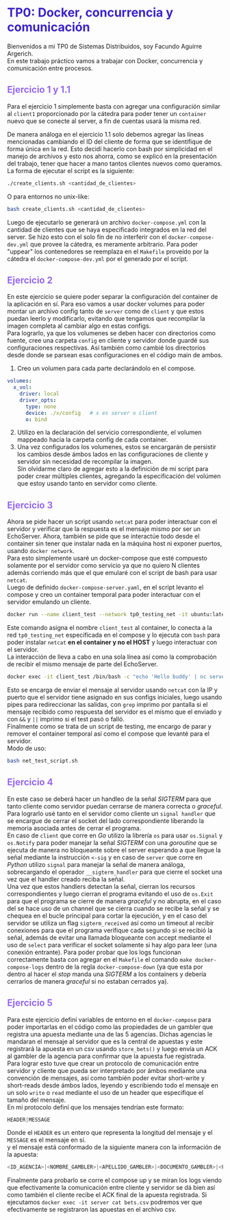 # <span style="color:#3d24c9">TP0: Docker, concurrencia y comunicación</span>
Bienvenidos a mi TP0 de Sistemas Distribuidos, soy Facundo Aguirre Argerich.  
En este trabajo práctico vamos a trabajar con Docker, concurrencia y comunicación entre procesos.

## <span style="color:#9669f0">Ejercicio 1 y 1.1</span>
Para el ejercicio 1 simplemente basta con agregar una configuración similar al `client1` proporcionado por la cátedra para poder tener un `container` nuevo que se conecte al server, a fin de cuentas usará la misma red.    

De manera análoga en el ejercicio 1.1 solo debemos agregar las líneas mencionadas cambiando el ID del cliente de forma que se identifique de forma única en la red. Esto decidí hacerlo con bash por simplicidad en el manejo de archivos y esto nos ahorra, como se explicó en la presentación del trabajo, tener que hacer a mano tantos clientes nuevos como queramos.  
La forma de ejecutar el script es la siguiente:  
```bash
./create_clients.sh <cantidad_de_clientes>
```
O para entornos no unix-like:
```bash
bash create_clients.sh <cantidad_de_clientes>
```  
Luego de ejecutarlo se generará un archivo `docker-compose.yml` con la cantidad de clientes que se haya especificado integrados en la red del server. Se hizo esto con el solo fin de no interferir con el `docker-compose-dev.yml` que provee la cátedra, es meramente arbitrario. 
Para poder "uppear" los contenedores se reemplaza en el `Makefile` proveído por la cátedra el `docker-compose-dev.yml` por el generado por el script.  

## <span style="color:#9669f0">Ejercicio 2</span>
En este ejercicio se quiere poder separar la configuración del container de la aplicación en sí. Para eso vamos a usar docker volumes para poder montar un archivo config tanto de `server` como de `client` y que estos puedan leerlo y modificarlo, evitando que tengamos que recompilar la imagen completa al cambiar algo en estas configs.  
Para lograrlo, ya que los volumenes se deben hacer con directorios como fuente, cree una carpeta `config` en cliente y servidor donde guardé sus configuraciones respectivas. Así también como cambié los directorios desde donde se parsean esas configuraciones en el código main de ambos.
1. Creo un volumen para cada parte declarándolo en el compose.
```yaml
volumes:
  x_vol:
    driver: local
    driver_opts:
      type: none
      device: ./x/config   # x es server o client
      o: bind
```
2. Utilizo en la declaración del servicio correspondiente, el volumen mappeado hacia la carpeta config de cada container.   
3. Una vez configurados los volumenes, estos se encargarán de persistir los cambios desde ámbos lados en las configuraciones de cliente y servidor sin necesidad de recompilar la imagen.  
Sin olvidarme claro de agregar esto a la definición de mi script para poder crear múltiples clientes, agregando la especificación del volúmen que estoy usando tanto en servidor como cliente.

## <span style="color:#9669f0">Ejercicio 3</span>
Ahora se pide hacer un script usando `netcat` para poder interactuar con el servidor y verificar que la respuesta es el mensaje mismo por ser un EchoServer. Ahora, también se pide que se interactúe todo desde el container sin tener que instalar nada en la máquina host ni exponer puertos, usando `docker network`.  
Para esto simplemente usaré un docker-compose que esté compuesto solamente por el servidor como servicio ya que no quiero N clientes además corriendo más que el que emularé con el script de bash para usar `netcat`.  
Luego de definido `docker-compose-server.yaml`, en el script levanto el compose y creo un container temporal para poder interactuar con el servidor emulando un cliente.
```bash
docker run --name client_test --network tp0_testing_net -it ubuntu:latest /bin/bash -c "apt-get update && apt-get install -y netcat"
```
Este comando asigna el nombre `client_test` al container, lo conecta a la red `tp0_testing_net` especificada en el compose y lo ejecuta con `bash` para poder instalar `netcat` **en el container y no el HOST** y luego interactuar con el servidor.  
La interacción de lleva a cabo en una sola línea así como la comprobación de recibir el mismo mensaje de parte del EchoServer.
```bash
docker exec -it client_test /bin/bash -c "echo 'Hello buddy' | nc server 12345 | grep -q 'Hello buddy' && echo 'Test passed' || echo 'Test failed'"
```
Esto se encarga de enviar el mensaje al servidor usando `netcat` con la IP y puerto que el servidor tiene asignado en sus configs iniciales, luego usando pipes para redireccionar las salidas, con `grep` imprimo por pantalla si el mensaje recibido como respuesta del servidor es el mismo que el enviado y con `&&` y `||` imprimo si el test pasó o falló.  
Finalmente como se trata de un script de testing, me encargo de parar y remover el container temporal así como el compose que levanté para el servidor.  
Modo de uso:
```bash 
bash net_test_script.sh
```

## <span style="color:#9669f0">Ejercicio 4</span>
En este caso se deberá hacer un handleo de la señal _SIGTERM_ para que tanto cliente como servidor puedan cerrarse de manera correcta o _graceful_.  
Para lograrlo usé tanto en el servidor como cliente un `signal handler` que se encargue de cerrar el socket del lado correspondiente liberando la memoria asociada antes de cerrar el programa.  
En caso de `client` que corre en _Go_ utilizo la librería `os` para usar `os.Signal` y `os.Notify` para poder manejar la señal _SIGTERM_ con una _goroutine_ que se ejecuta de manera no bloqueante sobre el server esperando a que llegue la señal mediante la instrucción `<-sig` y en caso de `server` que corre en _Python_ utilizo `signal` para manejar la señal de manera análoga, sobrecargando el operador `__sigterm_handler` para que cierre el socket una vez que el handler creado reciba la señal.  
Una vez que estos handlers detectan la señal, cierran los recursos correspondientes y luego cierran el programa evitando
el uso de `os.Exit` para que el programa se cierre de manera _graceful_ y no abrupta, en el caso del se hace uso 
de un channel que se cierra cuando se recibe la señal y se chequea en el bucle principal para
cortar la ejecución, y en el caso del servidor se utiliza un flag `sigterm_received` así como un timeout al recibir conexiones para que el programa verifique cada segundo si se recibió la señal, además de evitar una llamada bloqueante con accept mediante el uso de `select` para verificar el socket solamente si hay algo para leer (una conexión entrante).
Para poder probar que los logs funcionan correctamente basta con agregar en el `Makefile` el comando `make docker-compose-logs` dentro de la regla `docker-compose-down` (ya que esta por dentro al hacer el _stop_ manda una _SIGTERM_ a los containers y debería cerrarlos de manera _graceful_ si no estaban cerrados ya).

## <span style="color:#9669f0">Ejercicio 5</span>
Para este ejercicio definí variables de entorno en el `docker-compose` para poder importarlas en el código como las propiedades de un gambler que registra una apuesta mediante una de las 5 agencias. Dichas agencias le mandaran el mensaje al servidor que es la central de apuestas y este registrará la apuesta en un csv usando `store_bets()` y luego envía un ACK al gambler de la agencia para confirmar que la apuesta fue registrada.  
Para lograr esto tuve que crear un protocolo de comunicación entre servidor y cliente que pueda ser interpretado por ámbos mediante una convención de mensajes, así como también poder evitar short-write y short-reads desde ámbos lados, leyendo y escribiendo todo el mensaje en un solo `write` o `read` mediante el uso de un header que especifique el tamaño del mensaje.  
En mi protocolo definí que los mensajes tendrían este formato:
```python
HEADER|MESSAGE
```
Donde el `HEADER` es un entero que representa la longitud del mensaje y el `MESSAGE` es el mensaje en sí.  
y el mensaje está conformado de la siguiente manera con la información de la apuesta:
```python
<ID_AGENCIA>|<NOMBRE_GAMBLER>|<APELLIDO_GAMBLER>|<DOCUMENTO_GAMBLER>|<FECHA_CUMPLE_GAMBLER>|<NUMERO>
```
Finalmente para probarlo se corre el compose up y se miran los logs viendo que efectivamente la comunicación entre cliente y servidor se dá bien así como también el cliente recibe el ACK final de la apuesta registrada. Si ejecutamos `docker exec -it server cat bets.csv` podremos ver que efectivamente se registraron las apuestas en el archivo csv.  
